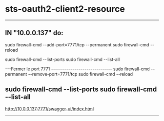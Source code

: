 # sts-oauth2-client2-resource
-----------------------------------------------------
IN "10.0.0.137" do:
-----------------------------------------------------
sudo firewall-cmd --add-port=7771/tcp --permanent
sudo firewall-cmd --reload

sudo firewall-cmd --list-ports
sudo firewall-cmd --list-all

---Fermer le port 7771 -------------------------------
sudo firewall-cmd --permanent --remove-port=7771/tcp
sudo firewall-cmd --reload

sudo firewall-cmd --list-ports
sudo firewall-cmd --list-all
-----------------------------------------------------
http://10.0.0.137:7771/swagger-ui/index.html

-----------------------------------------------------